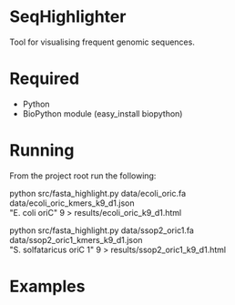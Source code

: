 SeqHighlighter
==============

Tool for visualising frequent genomic sequences.

Required
========
- Python
- BioPython module (easy_install biopython)

Running
=======
From the project root run the following:

python src/fasta_highlight.py data/ecoli_oric.fa data/ecoli_oric_kmers_k9_d1.json \
    "E. coli oriC" 9 > results/ecoli_oric_k9_d1.html

python src/fasta_highlight.py data/ssop2_oric1.fa data/ssop2_oric1_kmers_k9_d1.json \
    "S. solfataricus oriC 1" 9 > results/ssop2_oric1_k9_d1.html

Examples
========



